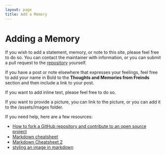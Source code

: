 ```yaml
---
layout: page
title: Add a Memory
---
```

# Adding a Memory

If you wish to add a statement, memory, or note to this site, please feel free to do so. You can contact the maintainer with information, or you can submit a pull request to the [repository](https://github.com/way0utwest/sqlmemorial) yourself.

If you have a post or note elsewhere that expresses your feelings, feel free to add your name in Bold to the **Thoughts and Memories from Freinds** section and then include a link to your post.

If you want to add inline text, please feel free to do so.

If you want to provide a picture, you can link to the picture, or you can add it to the /assets/images folder.

If you need help, here are a few resources:
- [How to fork a GitHub repository and contribute to an open source project](https://sqldbawithabeard.com/2019/11/29/how-to-fork-a-github-repository-and-contribute-to-an-open-source-project/)
- [Markdown cheatsheet](https://www.markdownguide.org/cheat-sheet/)
- [Markdown Cheatsheet 2](https://github.com/adam-p/markdown-here/wiki/Markdown-Cheatsheet)
- [styling an image in markdown](https://www.xaprb.com/blog/how-to-style-images-with-markdown/)
